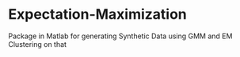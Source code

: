 # Expectation-Maximization
Package in Matlab for generating Synthetic Data using GMM and EM Clustering on that
